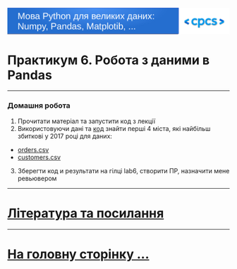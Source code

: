 ![logo](img/logo.png)
# Практикум 6. Робота з даними в Pandas

---

### Домашня робота

1. Прочитати матеріал та запустити код з лекції
2. Використовуючи дані та [код](006_l.md) знайти перші 4 міста, які найбільш збиткові у 2017 році для даних:
- [orders.csv](data/orders.csv)
- [customers.csv](data/customers.csv)
3. Зберегти код и результати на гілці lab6, створити ПР, назначити мене ревьювером  

---

# [Література та посилання](links.md)

---

# [На головну сторінку ...](../README.md)
